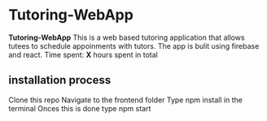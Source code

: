 # Tutoring-WebApp


**Tutoring-WebApp** This is a web based tutoring application that allows tutees to schedule appoinments with tutors. The app is bulit using firebase and react.
Time spent: **X** hours spent in total

## installation process
Clone this repo
Navigate to the frontend folder
Type npm install in the terminal 
Onces this is done type npm start
